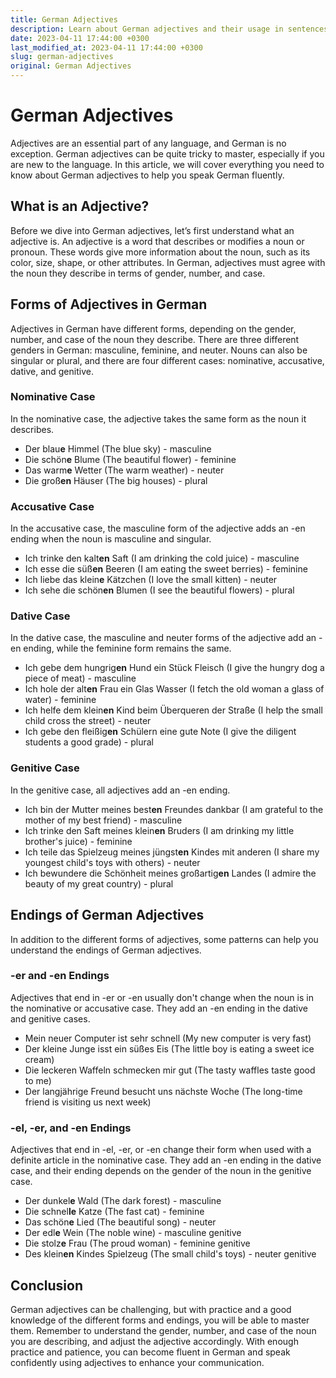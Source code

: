 ```yaml
---
title: German Adjectives
description: Learn about German adjectives and their usage in sentences. Understand the different forms, endings, and genders of adjectives in German.
date: 2023-04-11 17:44:00 +0300
last_modified_at: 2023-04-11 17:44:00 +0300
slug: german-adjectives
original: German Adjectives
---
```

# German Adjectives

Adjectives are an essential part of any language, and German is no exception. German adjectives can be quite tricky to master, especially if you are new to the language. In this article, we will cover everything you need to know about German adjectives to help you speak German fluently.

## What is an Adjective?

Before we dive into German adjectives, let’s first understand what an adjective is. An adjective is a word that describes or modifies a noun or pronoun. These words give more information about the noun, such as its color, size, shape, or other attributes. In German, adjectives must agree with the noun they describe in terms of gender, number, and case.

## Forms of Adjectives in German

Adjectives in German have different forms, depending on the gender, number, and case of the noun they describe. There are three different genders in German: masculine, feminine, and neuter. Nouns can also be singular or plural, and there are four different cases: nominative, accusative, dative, and genitive. 

### Nominative Case

In the nominative case, the adjective takes the same form as the noun it describes.

* Der blau**e** Himmel (The blue sky) - masculine
* Die schön**e** Blume (The beautiful flower) - feminine
* Das warm**e** Wetter (The warm weather) - neuter
* Die groß**en** Häuser (The big houses) - plural

### Accusative Case

In the accusative case, the masculine form of the adjective adds an -en ending when the noun is masculine and singular.

* Ich trinke den kalt**en** Saft (I am drinking the cold juice) - masculine
* Ich esse die süß**en** Beeren (I am eating the sweet berries) - feminine
* Ich liebe das klein**e** Kätzchen (I love the small kitten) - neuter
* Ich sehe die schön**en** Blumen (I see the beautiful flowers) - plural

### Dative Case

In the dative case, the masculine and neuter forms of the adjective add an -en ending, while the feminine form remains the same.

* Ich gebe dem hungrig**en** Hund ein Stück Fleisch (I give the hungry dog a piece of meat) - masculine
* Ich hole der alt**en** Frau ein Glas Wasser (I fetch the old woman a glass of water) - feminine
* Ich helfe dem klein**en** Kind beim Überqueren der Straße (I help the small child cross the street) - neuter
* Ich gebe den fleißig**en** Schülern eine gute Note (I give the diligent students a good grade) - plural

### Genitive Case

In the genitive case, all adjectives add an -en ending.

* Ich bin der Mutter meines best**en** Freundes dankbar (I am grateful to the mother of my best friend) - masculine
* Ich trinke den Saft meines klein**en** Bruders (I am drinking my little brother's juice) - feminine
* Ich teile das Spielzeug meines jüngst**en** Kindes mit anderen (I share my youngest child's toys with others) - neuter
* Ich bewundere die Schönheit meines großartig**en** Landes (I admire the beauty of my great country) - plural

## Endings of German Adjectives

In addition to the different forms of adjectives, some patterns can help you understand the endings of German adjectives.

### -er and -en Endings

Adjectives that end in -er or -en usually don't change when the noun is in the nominative or accusative case. They add an -en ending in the dative and genitive cases.

* Mein neuer Computer ist sehr schnell (My new computer is very fast)
* Der kleine Junge isst ein süßes Eis (The little boy is eating a sweet ice cream)
* Die leckeren Waffeln schmecken mir gut (The tasty waffles taste good to me)
* Der langjährige Freund besucht uns nächste Woche (The long-time friend is visiting us next week)

### -el, -er, and -en Endings

Adjectives that end in -el, -er, or -en change their form when used with a definite article in the nominative case. They add an -en ending in the dative case, and their ending depends on the gender of the noun in the genitive case.

* Der dunkel**e** Wald (The dark forest) - masculine
* Die schnel**le** Katze (The fast cat) - feminine
* Das schön**e** Lied (The beautiful song) - neuter
* Der edl**e** Wein (The noble wine) - masculine genitive
* Die stolz**e** Frau (The proud woman) - feminine genitive
* Des klein**en** Kindes Spielzeug (The small child's toys) - neuter genitive

## Conclusion

German adjectives can be challenging, but with practice and a good knowledge of the different forms and endings, you will be able to master them. Remember to understand the gender, number, and case of the noun you are describing, and adjust the adjective accordingly. With enough practice and patience, you can become fluent in German and speak confidently using adjectives to enhance your communication.